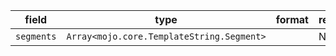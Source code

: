 | field | type | format | required | default | description |
|---|---|---|---|---|---|
| `segments` | `Array<mojo.core.TemplateString.Segment>` |  | N |  |
